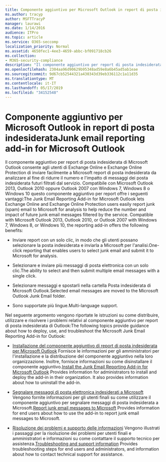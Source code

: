 ```yaml
---
title: Componente aggiuntivo per Microsoft Outlook in report di posta indesiderata
ms.author: tracyp
author: MSFTTracyP
manager: laurawi
ms.date: 1/14/2016
audience: ITPro
ms.topic: article
ms.service: O365-seccomp
localization_priority: Normal
ms.assetid: 4650fec1-4ee3-4659-abbc-bf091718cb26
ms.collection:
- M365-security-compliance
description: "Il componente aggiuntivo per report di posta indesiderata di Microsoft Outlook consente agli utenti di Exchange Online e Exchange Online Protection di inviare facilmente a Microsoft report di posta indesiderata da analizzare al fine di ridurre il numero e l'impatto di messaggi dei posta indesiderata futuri filtrati dal servizio. Compatibile con Microsoft Outlook 2013, Outlook 2010 oppure Outlook 2007 con Windows 7, Windows 8 o Windows 10 questo componente aggiuntivo per report offre i seguenti vantaggi:"
ms.openlocfilehash: 2304aa96d90629b95348ad59e8a6b45ad5ab1eae
ms.sourcegitcommit: 9d67cb52544321a430343d39eb336112c1a11d35
ms.translationtype: MT
ms.contentlocale: it-IT
ms.lasthandoff: 05/17/2019
ms.locfileid: "34152548"
---
```

# <a name="junk-email-reporting-add-in-for-microsoft-outlook"></a><span data-ttu-id="a915e-104">Componente aggiuntivo per Microsoft Outlook in report di posta indesiderata</span><span class="sxs-lookup"><span data-stu-id="a915e-104">Junk email reporting add-in for Microsoft Outlook</span></span>

<span data-ttu-id="a915e-p102">Il componente aggiuntivo per report di posta indesiderata di Microsoft Outlook consente agli utenti di Exchange Online e Exchange Online Protection di inviare facilmente a Microsoft report di posta indesiderata da analizzare al fine di ridurre il numero e l'impatto di messaggi dei posta indesiderata futuri filtrati dal servizio. Compatibile con Microsoft Outlook 2013, Outlook 2010 oppure Outlook 2007 con Windows 7, Windows 8 o Windows 10 questo componente aggiuntivo per report offre i seguenti vantaggi:</span><span class="sxs-lookup"><span data-stu-id="a915e-p102">The Junk Email Reporting Add-in for Microsoft Outlook lets Exchange Online and Exchange Online Protection users easily report junk (spam) email to Microsoft for analysis to help reduce the number and impact of future junk email messages filtered by the service. Compatible with Microsoft Outlook 2013, Outlook 2010, or Outlook 2007 with Windows 7, Windows 8, or Windows 10, the reporting add-in offers the following benefits:</span></span>
  
- <span data-ttu-id="a915e-107">Inviare report con un solo clic, in modo che gli utenti possano selezionare la posta indesiderata e inviarla a Microsoft per l'analisi.</span><span class="sxs-lookup"><span data-stu-id="a915e-107">One-click reporting that enables users to select junk email and submit it to Microsoft for analysis.</span></span>
    
- <span data-ttu-id="a915e-108">Selezionare e inviare più messaggi di posta elettronica con un solo clic.</span><span class="sxs-lookup"><span data-stu-id="a915e-108">The ability to select and then submit multiple email messages with a single click.</span></span>
    
- <span data-ttu-id="a915e-109">Selezionare messaggi e spostarli nella cartella Posta indesiderata di Microsoft Outlook.</span><span class="sxs-lookup"><span data-stu-id="a915e-109">Selected email messages are moved to the Microsoft Outlook Junk Email folder.</span></span>
    
- <span data-ttu-id="a915e-110">Sono supportate più lingue.</span><span class="sxs-lookup"><span data-stu-id="a915e-110">Multi-language support.</span></span>
    
<span data-ttu-id="a915e-111">Nel seguente argomento vengono riportate le istruzioni su come distribuire, utilizzare e risolvere i problemi relativi al componente aggiuntivo per report di posta indesiderata di Outlook:</span><span class="sxs-lookup"><span data-stu-id="a915e-111">The following topics provide guidance about how to deploy, use, and troubleshoot the Microsoft Junk Email Reporting Add-in for Outlook:</span></span>
  
- <span data-ttu-id="a915e-p103">[Installazione del componente aggiuntivo di report di posta indesiderata per Microsoft Outlook](install-the-junk-email-reporting-add-in-for-microsoft-outlook.md) Fornisce le informazioni per gli amministratori per l'installazione e la distribuzione del componente aggiuntivo nella loro organizzazione. Inoltre, fornisce informazioni su come disinstallare il componente aggiuntivo.</span><span class="sxs-lookup"><span data-stu-id="a915e-p103">[Install the Junk Email Reporting Add-in for Microsoft Outlook](install-the-junk-email-reporting-add-in-for-microsoft-outlook.md) Provides information for administrators to install and deploy the add-in in their organization. It also provides information about how to uninstall the add-in.</span></span> 
    
- <span data-ttu-id="a915e-114">[Segnalare messaggi di posta elettronica indesiderati a Microsoft](report-junk-email-messages-to-microsoft.md) Vengono fornite informazioni per gli utenti finali su come utilizzare il componente aggiuntivo per segnalare messaggi di posta indesiderata a Microsoft.</span><span class="sxs-lookup"><span data-stu-id="a915e-114">[Report junk email messages to Microsoft](report-junk-email-messages-to-microsoft.md) Provides information for end users about how to use the add-in to report junk email messages to Microsoft.</span></span> 
    
- <span data-ttu-id="a915e-115">[Risoluzione dei problemi e supporto delle informazioni](troubleshooting-and-support-information.md) Vengono illustrati i passaggi per la risoluzione dei problemi per utenti finali e amministratori e informazioni su come contattare il supporto tecnico per assistenza.</span><span class="sxs-lookup"><span data-stu-id="a915e-115">[Troubleshooting and support information](troubleshooting-and-support-information.md) Provides troubleshooting steps for end users and administrators, and information about how to contact technical support for assistance.</span></span> 
    

